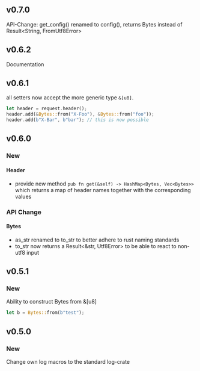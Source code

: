 ## v0.7.0
API-Change: get_config() renamed to config(), returns Bytes instead of Result<String, FromUtf8Error>

## v0.6.2
Documentation

## v0.6.1
all setters now accept the more generic type ```&[u8]```.
 ```rust
let header = request.header();
header.add(&Bytes::from("X-Foo"), &Bytes::from("foo"));
header.add(b"X-Bar", b"bar"); // this is now possible
```

## v0.6.0
### New
#### Header
- provide new method ```pub fn get(&self) -> HashMap<Bytes, Vec<Bytes>>``` which returns a map of header names together with the corresponding values

### API Change
#### Bytes
- as_str renamed to to_str to better adhere to rust naming standards
- to_str now returns a Result<&str, Utf8Error> to be able to react to non-utf8 input

## v0.5.1
### New
Ability to construct Bytes from &[u8]
```rust
let b = Bytes::from(b"test");
```
## v0.5.0
### New
Change own log macros to the standard log-crate
